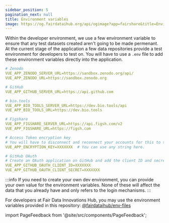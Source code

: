 ```yaml
---
sidebar_position: 5
pagination_next: null
title: Environment variables
image: https://og.fairdataihub.org/api/ogimage?app=fairshare&title=Environment%20variables&description=For%20Developers
---
```


Within the developer environment, we use a few environment variable to ensure that any test datasets created aren't going to be made permenant. At the current stage of the application a few data repositories provide a test environment for developers to test on. You will have to use a `.env` file to add these environment variables directly into the application.

```yml title=".env.local"
# Zenodo
VUE_APP_ZENODO_SERVER_URL=https://sandbox.zenodo.org/api/
VUE_APP_ZENODO_URL=https://sandbox.zenodo.org

# GitHub
VUE_APP_GITHUB_SERVER_URL=https://api.github.com

# bio.tools
VUE_APP_BIO_TOOLS_SERVER_URL=https://dev.bio.tools/api
VUE_APP_BIO_TOOLS_URL=https://dev.bio.tools

# Figshare
VUE_APP_FIGSHARE_SERVER_URL=https://api.figsh.com/v2
VUE_APP_FIGSHARE_URL=https://figsh.com

# Access Token encryption key
# You will have to disconnect and reconnect your accounts for this to take effect.
VUE_APP_ENCRYPTION_KEY=XXXXXXX  # You can use any string here.

# GitHub OAuth
# Create an OAuth application on GitHub and add the client ID and secret here.
VUE_APP_GITHUB_OAUTH_CLIENT_ID=XXXXXXX
VUE_APP_GITHUB_OAUTH_CLIENT_SECRET=XXXXXXX
```

:::info
If you need to create your own dev environment, you can provide your own value for the environment variables. None of these will affect the data that you already have and only refers to the login mechanisms.
:::

For developers at Fair Data Innovations Hub, you may use the environment variables provided in this repository: [@fairdataihub/env-files](https://github.com/fairdataihub/env-files/blob/main/FAIRshare)

import PageFeedback from '@site/src/components/PageFeedback';

<PageFeedback />

